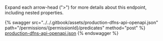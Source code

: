 Expand each arrow-head (">") for more details about this endpoint, including nested properties.  

 {% swagger src="../../.gitbook/assets/production-dfns-api-openapi.json" path="/permissions/{permissionId}/predicates" method="post" %}
[production-dfns-api-openapi.json](../../.gitbook/assets/production-dfns-api-openapi.json)
{% endswagger %}
